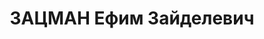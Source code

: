 ---
title: ЗАЦМАН Ефим Зайделевич
description: "1907 р. н., м. Житомир Волинської губ. Єврей, освіта початкова, ком.\
  \ роти авіатехнікуму м. Харків Харківської обл. \n  Заарештований 20 жовтня 1937\
  \ р. Обвинувачувався в причетності до а.-р. повстанської організації та шкідництві.\
  \ ВК ВС СРСР 7 січня 1938 р. за-суджений до розстрілу. Вирок виконано 8 січня 1938\
  \ р. у м. Харків. \n  Реабілітований у 1964 р."
---